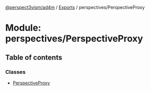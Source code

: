 [@perspect3vism/ad4m](../README.md) / [Exports](../modules.md) / perspectives/PerspectiveProxy

# Module: perspectives/PerspectiveProxy

## Table of contents

### Classes

- [PerspectiveProxy](../classes/perspectives_PerspectiveProxy.PerspectiveProxy.md)
